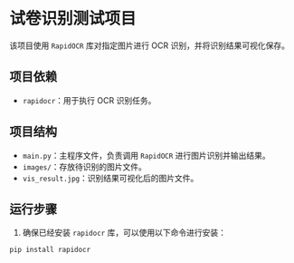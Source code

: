 # 试卷识别测试项目

该项目使用 `RapidOCR` 库对指定图片进行 OCR 识别，并将识别结果可视化保存。

## 项目依赖
- `rapidocr`：用于执行 OCR 识别任务。

## 项目结构
- `main.py`：主程序文件，负责调用 `RapidOCR` 进行图片识别并输出结果。
- `images/`：存放待识别的图片文件。
- `vis_result.jpg`：识别结果可视化后的图片文件。

## 运行步骤
1. 确保已经安装 `rapidocr` 库，可以使用以下命令进行安装：
```bash
pip install rapidocr